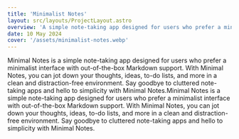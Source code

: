 ```yaml
---
title: 'Minimalist Notes'
layout: src/layouts/ProjectLayout.astro
overview: 'A simple note-taking app designed for users who prefer a minimalist interface with out-of-the-box Markdown support..'
date: 10 May 2024
cover: '/assets/minimalist-notes.webp'
---
```


Minimal Notes is a simple note-taking app designed for users who prefer a minimalist interface with out-of-the-box Markdown support. With Minimal Notes, you can jot down your thoughts, ideas, to-do lists, and more in a clean and distraction-free environment. Say goodbye to cluttered note-taking apps and hello to simplicity with Minimal Notes.Minimal Notes is a simple note-taking app designed for users who prefer a minimalist interface with out-of-the-box Markdown support. With Minimal Notes, you can jot down your thoughts, ideas, to-do lists, and more in a clean and distraction-free environment. Say goodbye to cluttered note-taking apps and hello to simplicity with Minimal Notes.